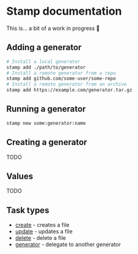 # Stamp documentation

This is... a bit of a work in progress 😬

## Adding a generator

```bash
# Install a local generator
stamp add ./path/to/generator
# Install a remote generator from a repo
stamp add github.com/some-user/some-repo
# Install a remote generator from an archive
stamp add https://example.com/generator.tar.gz
```

## Running a generator

```bash
stamp new some:generator:name
```

## Creating a generator

TODO

## Values

TODO

## Task types

- [create](./tasks/create.md) - creates a file
- [update](./tasks/update.md) - updates a file
- [delete](./tasks/delete.md) - delete a file
- [generator](./tasks/generator.md) - delegate to another generator
